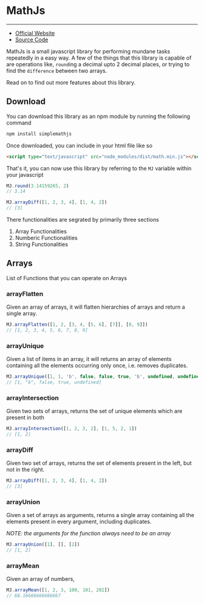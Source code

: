 # MathJs
------

- [Official Website](http://kaizer1v.github.io/mathjs/)
- [Source Code](https://github.com/kaizer1v/mathjs)

MathJs is a small javascript library for performing mundane tasks repeatedly
in a easy way. A few of the things that this library is capable of are operations like, 
`round`ing a decimal upto 2 decimal places, or trying to find the `difference` between
two arrays.

Read on to find out more features about this library.

## Download

You can download this library as an npm module by running the following command

```sh
npm install simplemathjs
```

Once downloaded, you can include in your html file like so

```html
<script type="text/javascript" src="node_modules/dist/math.min.js"></script>
```

That's it, you can now use this library by referring to the `MJ` variable
within your javascript

```javascript
MJ.round(3.14159265, 2)
// 3.14

MJ.arrayDiff([1, 2, 3, 4], [1, 4, 2])
// [3]
```

There functionalities are segrated by primarily three sections

1. Array Functionalities
2. Numberic Functionalities
3. String Functionalities

## Arrays

List of Functions that you can operate on Arrays

### arrayFlatten

Given an array of arrays, it will flatten hierarchies of arrays and return a single array.

```javascript
MJ.arrayFlatten([1, 2, [3, 4, [5, 6], [7]], [8, 9]])
// [1, 2, 3, 4, 5, 6, 7, 8, 9]
```

### arrayUnique

Given a list of items in an array, it will returns an array of elements containing all
the elements occurring only once, i.e. removes duplicates.

```javascript
MJ.arrayUnique([1, 1, 'b', false, false, true, 'b', undefined, undefined])
// [1, "b", false, true, undefined]
```

### arrayIntersection

Given two sets of arrays, returns the set of unique elements which are present in
both

```javascript
MJ.arrayIntersection([1, 2, 3, 2], [1, 5, 2, 1])
// [1, 2]
```

### arrayDiff

Given two set of arrays, returns the set of elements present in the left, but not
in the right.

```javascript
MJ.arrayDiff([1, 2, 3, 4], [1, 4, 2])
// [3]
```

### arrayUnion

Given a set of arrays as arguments, returns a single array containing all the elements
present in every argument, including duplicates.

*NOTE: the arguments for the function always need to be an array*

```javascript
MJ.arrayUnion([1], [], [2])
// [1, 2]
```

### 

### arrayMean

Given an array of numbers, 

```javascript
MJ.arrayMean([1, 2, 3, 100, 101, 202])
// 68.16666666666667
```


